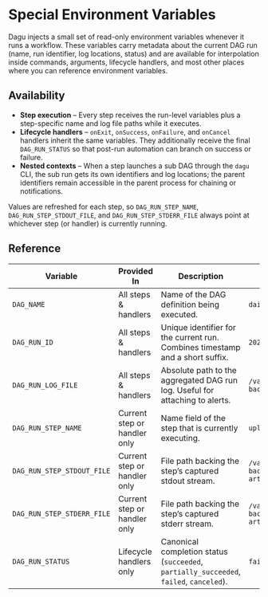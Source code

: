 # Special Environment Variables

Dagu injects a small set of read-only environment variables whenever it runs a workflow. These variables carry metadata about the current DAG run (name, run identifier, log locations, status) and are available for interpolation inside commands, arguments, lifecycle handlers, and most other places where you can reference environment variables.

## Availability

- **Step execution** – Every step receives the run-level variables plus a step-specific name and log file paths while it executes.
- **Lifecycle handlers** – `onExit`, `onSuccess`, `onFailure`, and `onCancel` handlers inherit the same variables. They additionally receive the final `DAG_RUN_STATUS` so that post-run automation can branch on success or failure.
- **Nested contexts** – When a step launches a sub DAG through the `dagu` CLI, the sub run gets its own identifiers and log locations; the parent identifiers remain accessible in the parent process for chaining or notifications.

Values are refreshed for each step, so `DAG_RUN_STEP_NAME`, `DAG_RUN_STEP_STDOUT_FILE`, and `DAG_RUN_STEP_STDERR_FILE` always point at whichever step (or handler) is currently running.

## Reference

| Variable | Provided In | Description | Example |
|----------|-------------|-------------|---------|
| `DAG_NAME` | All steps & handlers | Name of the DAG definition being executed. | `daily-backup` |
| `DAG_RUN_ID` | All steps & handlers | Unique identifier for the current run. Combines timestamp and a short suffix. | `20241012_040000_c1f4b2` |
| `DAG_RUN_LOG_FILE` | All steps & handlers | Absolute path to the aggregated DAG run log. Useful for attaching to alerts. | `/var/log/dagu/daily-backup/20241012_040000.log` |
| `DAG_RUN_STEP_NAME` | Current step or handler only | Name field of the step that is currently executing. | `upload-artifacts` |
| `DAG_RUN_STEP_STDOUT_FILE` | Current step or handler only | File path backing the step’s captured stdout stream. | `/var/log/dagu/daily-backup/upload-artifacts.stdout.log` |
| `DAG_RUN_STEP_STDERR_FILE` | Current step or handler only | File path backing the step’s captured stderr stream. | `/var/log/dagu/daily-backup/upload-artifacts.stderr.log` |
| `DAG_RUN_STATUS` | Lifecycle handlers only | Canonical completion status (`succeeded`, `partially_succeeded`, `failed`, `canceled`). | `failed` |

